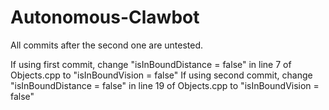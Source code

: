 # Autonomous-Clawbot

All commits after the second one are untested.

If using first commit, change "isInBoundDistance = false" in line 7 of Objects.cpp to "isInBoundVision = false"
If using second commit, change "isInBoundDistance = false" in line 19 of Objects.cpp to "isInBoundVision = false"
